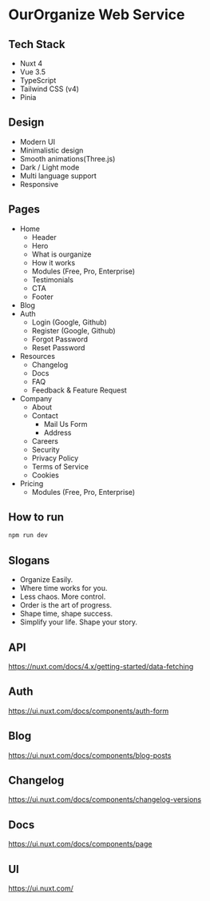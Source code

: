 # OurOrganize Web Service

## Tech Stack   
- Nuxt 4
- Vue 3.5
- TypeScript
- Tailwind CSS (v4)
- Pinia

## Design 
- Modern UI
- Minimalistic design
- Smooth animations(Three.js)
- Dark / Light mode
- Multi language support
- Responsive

## Pages
- Home
    - Header
    - Hero
    - What is ourganize
    - How it works
    - Modules (Free, Pro, Enterprise)
    - Testimonials
    - CTA
    - Footer
- Blog
- Auth
    - Login (Google, Github)
    - Register (Google, Github)
    - Forgot Password
    - Reset Password
- Resources
    - Changelog
    - Docs
    - FAQ
    - Feedback & Feature Request
- Company
    - About
    - Contact
        - Mail Us Form
        - Address
    - Careers
    - Security
    - Privacy Policy
    - Terms of Service
    - Cookies
- Pricing
    - Modules (Free, Pro, Enterprise)

## How to run

```bash
npm run dev
```

## Slogans 
- Organize Easily.
- Where time works for you.
- Less chaos. More control.
- Order is the art of progress.
- Shape time, shape success.
- Simplify your life. Shape your story.

## API
https://nuxt.com/docs/4.x/getting-started/data-fetching

## Auth
https://ui.nuxt.com/docs/components/auth-form

## Blog
https://ui.nuxt.com/docs/components/blog-posts

## Changelog
https://ui.nuxt.com/docs/components/changelog-versions

## Docs
https://ui.nuxt.com/docs/components/page

## UI
https://ui.nuxt.com/